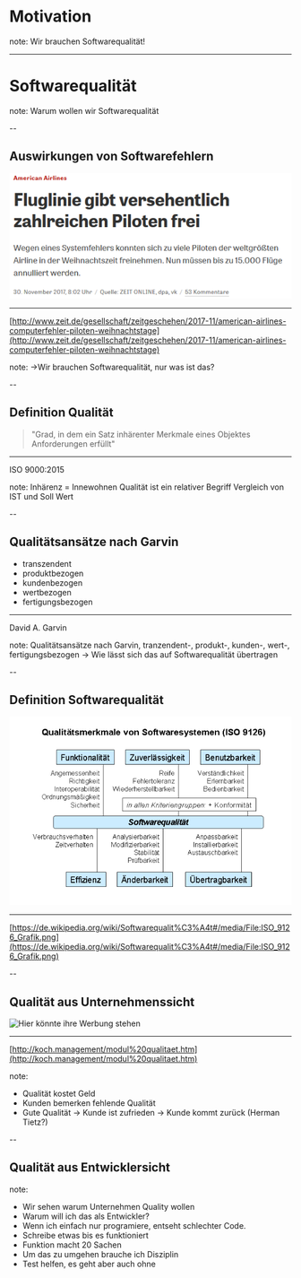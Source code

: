 # Motivation

note: 
Wir brauchen Softwarequalität!

---

# Softwarequalität

note: Warum wollen wir Softwarequalität

-- 

## Auswirkungen von Softwarefehlern

![This image doesnt work](../img/american-airlines-fail.png)

***
[http://www.zeit.de/gesellschaft/zeitgeschehen/2017-11/american-airlines-computerfehler-piloten-weihnachtstage](http://www.zeit.de/gesellschaft/zeitgeschehen/2017-11/american-airlines-computerfehler-piloten-weihnachtstage)

note:
->Wir brauchen Softwarequalität, nur was ist das?

--  

## Definition Qualität

>"Grad, in dem ein Satz inhärenter Merkmale eines Objektes Anforderungen erfüllt"

***
ISO 9000:2015

note: 
Inhärenz = Innewohnen
Qualität ist ein relativer Begriff
Vergleich von IST und Soll Wert

--

## Qualitätsansätze nach Garvin

- transzendent <!-- .element: class="fragment" -->
- produktbezogen <!-- .element: class="fragment" -->
- kundenbezogen <!-- .element: class="fragment" -->
- wertbezogen <!-- .element: class="fragment" -->
- fertigungsbezogen <!-- .element: class="fragment" -->

***
David A. Garvin

note: 
Qualitätsansätze nach Garvin, tranzendent-, produkt-, kunden-, wert-, fertigungsbezogen 
-> Wie lässt sich das auf Softwarequalität übertragen

--

## Definition Softwarequalität

![Does this image work](../img/grafik-iso9126.png) <!-- .element: height="380px"--> 

***
[https://de.wikipedia.org/wiki/Softwarequalit%C3%A4t#/media/File:ISO_9126_Grafik.png](https://de.wikipedia.org/wiki/Softwarequalit%C3%A4t#/media/File:ISO_9126_Grafik.png)

-- 

## Qualität aus Unternehmenssicht

![Hier könnte ihre Werbung stehen](../img/qualität-unternehmen.jpg)

***
[http://koch.management/modul%20qualitaet.htm](http://koch.management/modul%20qualitaet.htm)

note:
- Qualität kostet Geld
- Kunden bemerken fehlende Qualität
- Gute Qualität -> Kunde ist zufrieden -> Kunde kommt zurück (Herman Tietz?)

-- 

## Qualität aus Entwicklersicht

note: 
- Wir sehen warum Unternehmen Quality wollen
- Warum will ich das als Entwickler?
- Wenn ich einfach nur programiere, entseht schlechter Code.
- Schreibe etwas bis es funktioniert
- Funktion macht 20 Sachen
- Um das zu umgehen brauche ich Disziplin
- Test helfen, es geht aber auch ohne